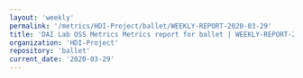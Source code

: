```yaml
---
layout: 'weekly'
permalink: '/metrics/HDI-Project/ballet/WEEKLY-REPORT-2020-03-29'
title: 'DAI Lab OSS Metrics Metrics report for ballet | WEEKLY-REPORT-2020-03-29'
organization: 'HDI-Project'
repository: 'ballet'
current_date: '2020-03-29'
---
```

